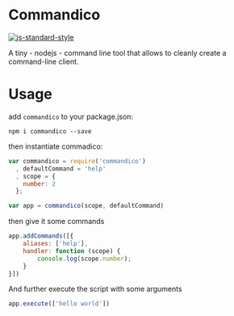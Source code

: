 # Commandico

[![js-standard-style](https://img.shields.io/badge/code%20style-standard-brightgreen.svg)](http://standardjs.com/)

A tiny - nodejs - command line tool that allows to cleanly create a command-line client. 

# Usage

add `commandico` to your package.json:

```
npm i commandico --save
```

then instantiate commadico:

```JavaScript
var commandico = require('commandico')
  , defaultCommand = 'help'
  , scope = {
    number: 2
  };

var app = commandico(scope, defaultCommand)
```

then give it some commands

```JavaScript
app.addCommands([{
    aliases: ['help'],
    handler: function (scope) {
        console.log(scope.number);
    }
}])
```

And further execute the script with some arguments

```JavaScript
app.execute(['hello world'])
```
